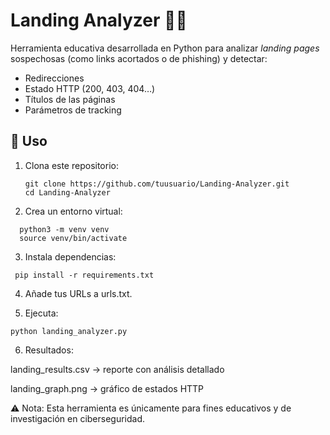# Landing Analyzer 🕵️‍♂️

Herramienta educativa desarrollada en Python para analizar *landing pages* sospechosas (como links acortados o de phishing) y detectar:

- Redirecciones
- Estado HTTP (200, 403, 404…)
- Títulos de las páginas
- Parámetros de tracking

## 🚀 Uso
1. Clona este repositorio:
   ```
   git clone https://github.com/tuusuario/Landing-Analyzer.git
   cd Landing-Analyzer
   ```
 
2. Crea un entorno virtual:
 ```
   python3 -m venv venv
   source venv/bin/activate
 ```

3. Instala dependencias:
   
 ```
  pip install -r requirements.txt
 ```

4. Añade tus URLs a urls.txt.


5. Ejecuta:
 ```
python landing_analyzer.py
 ```

6. Resultados:


landing_results.csv → reporte con análisis detallado

landing_graph.png → gráfico de estados HTTP


⚠️ Nota: Esta herramienta es únicamente para fines educativos y de investigación en ciberseguridad.
   
